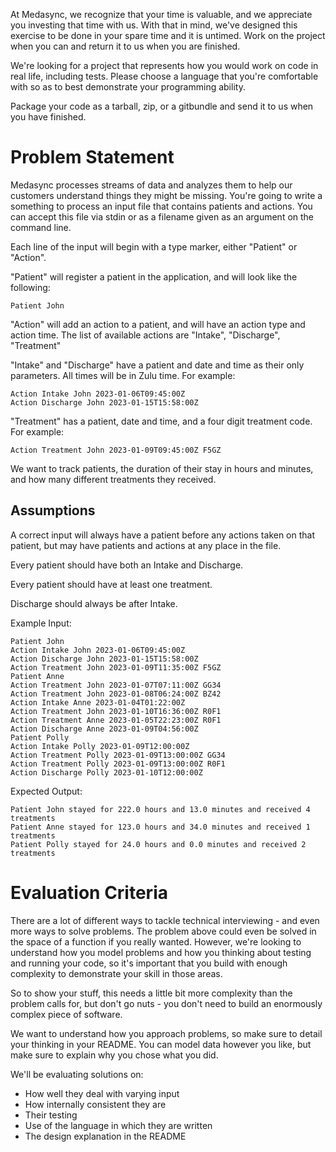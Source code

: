 At Medasync, we recognize that your time is valuable, and we appreciate you investing that time with us. With that in mind, we've designed this exercise to be done in your spare time and it is untimed. Work on the project when you can and return it to us when you are finished.

We're looking for a project that represents how you would work on code in real life, including tests. Please choose a language that you're comfortable with so as to best demonstrate your programming ability.

Package your code as a tarball, zip, or a gitbundle and send it to us when you have finished.

# Problem Statement

Medasync processes streams of data and analyzes them to help our customers understand things they might be missing. You're going to write a something to process an input file that contains patients and actions. You can accept this file via stdin or as a filename given as an argument on the command line. 

Each line of the input will begin with a type marker, either "Patient" or "Action".

"Patient" will register a patient in the application, and will look like the following:

```
Patient John
```

"Action" will add an action to a patient, and will have an action type and action time. The list of available actions are "Intake", "Discharge", "Treatment"

"Intake" and "Discharge" have a patient and date and time as their only parameters. All times will be in Zulu time. For example:

```
Action Intake John 2023-01-06T09:45:00Z
Action Discharge John 2023-01-15T15:58:00Z
```

"Treatment" has a patient, date and time, and a four digit treatment code. For example:

```
Action Treatment John 2023-01-09T09:45:00Z F5GZ
```

We want to track patients, the duration of their stay in hours and minutes, and how many different treatments they received.

## Assumptions

A correct input will always have a patient before any actions taken on that patient, but may have patients and actions at any place in the file.

Every patient should have both an Intake and Discharge.

Every patient should have at least one treatment.

Discharge should always be after Intake.

Example Input:

```
Patient John
Action Intake John 2023-01-06T09:45:00Z
Action Discharge John 2023-01-15T15:58:00Z
Action Treatment John 2023-01-09T11:35:00Z F5GZ
Patient Anne
Action Treatment John 2023-01-07T07:11:00Z GG34
Action Treatment John 2023-01-08T06:24:00Z BZ42
Action Intake Anne 2023-01-04T01:22:00Z
Action Treatment John 2023-01-10T16:36:00Z R0F1
Action Treatment Anne 2023-01-05T22:23:00Z R0F1
Action Discharge Anne 2023-01-09T04:56:00Z
Patient Polly
Action Intake Polly 2023-01-09T12:00:00Z
Action Treatment Polly 2023-01-09T13:00:00Z GG34
Action Treatment Polly 2023-01-09T13:00:00Z R0F1
Action Discharge Polly 2023-01-10T12:00:00Z
```

Expected Output:

```
Patient John stayed for 222.0 hours and 13.0 minutes and received 4 treatments
Patient Anne stayed for 123.0 hours and 34.0 minutes and received 1 treatments
Patient Polly stayed for 24.0 hours and 0.0 minutes and received 2 treatments
```

# Evaluation Criteria

There are a lot of different ways to tackle technical interviewing - and even more ways to solve problems. The problem above could even be solved in the space of a function if you really wanted. However, we're looking to understand how you model problems and how you thinking about testing and running your code, so it's important that you build with enough complexity to demonstrate your skill in those areas.

So to show your stuff, this needs a little bit more complexity than the problem calls for, but don't go nuts - you don't need to build an enormously complex piece of software.

We want to understand how you approach problems, so make sure to detail your thinking in your README. You can model data however you like, but make sure to explain why you chose what you did.

We'll be evaluating solutions on:

- How well they deal with varying input
- How internally consistent they are
- Their testing
- Use of the language in which they are written
- The design explanation in the README
